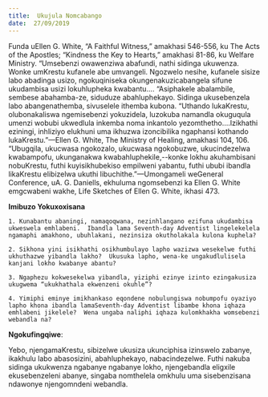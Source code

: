 ```yaml
---
title:  Ukujula Nomcabango
date:  27/09/2019
---
```


Funda uEllen G. White, “A Faithful Witness,” amakhasi 546-556, ku The Acts of the Apostles; “Kindness the Key to Hearts,” amakhasi 81-86, ku Welfare Ministry. “Umsebenzi owawenziwa abafundi, nathi sidinga ukuwenza.  Wonke umKrestu kufanele abe umvangeli.  Ngozwelo nesihe, kufanele sisize labo abadinga usizo, ngokuqiniseka okungenakuzicabangela sifune ukudambisa usizi lokuhlupheka kwabantu…. “Asiphakele abalambile, sembese abahamba-ze, siduduze abahluphekayo.  Sidinga ukusebenzela labo abangenathemba, sivuselele ithemba kubona. “Uthando lukaKrestu, olubonakaliswa ngemisebenzi yokuzidela, luzokuba namandla okuguqula umenzi wobubi ukwedlula inkemba noma inkantolo yezomthetho….Izikhathi eziningi, inhliziyo elukhuni uma ikhuzwa izoncibilika ngaphansi kothando lukaKrestu.”—Ellen G. White, The Ministry of Healing, amakhasi 104, 106. “Ubugqila, ukucwasa ngokozalo, ukucwasa ngokobuzwe, ukucindezelwa kwabampofu, ukunganakwa kwabahluphekile,--konke lokhu akuhambisani nobuKrestu, futhi kuyisikhubekiso empilweni yabantu, futhi ububi ibandla likaKrestu elibizelwa ukuthi libuchithe.”—Umongameli weGeneral Conference, uA. G. Daniells, ekhuluma ngomsebenzi ka Ellen G. White emgcwabeni wakhe, Life Sketches of Ellen G. White, ikhasi 473.

**Imibuzo Yokuxoxisana**

`1. Kunabantu abaningi, namaqoqwana, nezinhlangano ezifuna ukudambisa ukweswela emhlabeni.  Ibandla lama Seventh-day Adventist lingelekelela ngamaphi amakhono, ubuhlakani, nezinsiza okutholakala kulona kuphela?`

`2. Sikhona yini isikhathi osikhumbulayo lapho wazizwa wesekelwe futhi ukhuthazwe yibandla lakho?  Ukusuka lapho, wena-ke ungakudlulisela kanjani lokho kwabanye abantu?`

`3. Ngaphezu kokwesekelwa yibandla, yiziphi ezinye izinto ezingakusiza ukugwema “ukukhathala ekwenzeni okuhle”?`

`4. Yimiphi eminye imikhankaso eqondene nobulungiswa nobumpofu oyaziyo lapho khona ibandla lamaSeventh-day Adventist libambe khona iqhaza emhlabeni jikelele?  Wena ungaba naliphi iqhaza kulomkhakha womsebenzi webandla na?`

**Ngokufingqiwe**:

Yebo, njengamaKrestu, sibizelwe ukusiza ukunciphisa izinswelo zabanye, ikakhulu labo abasosizini, abahluphekayo, nabacindezelwe.  Futhi nakuba sidinga ukukwenza ngabanye ngabanye lokho, njengebandla eligxile ekusebenzeleni abanye, singaba nomthelela omkhulu uma sisebenzisana ndawonye njengomndeni webandla.